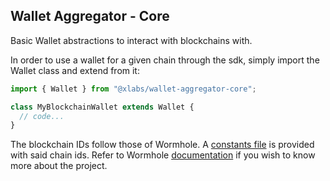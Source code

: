 ## Wallet Aggregator - Core

Basic Wallet abstractions to interact with blockchains with.

In order to use a wallet for a given chain through the sdk, simply import the Wallet class and extend from it:

```ts
import { Wallet } from "@xlabs/wallet-aggregator-core";

class MyBlockchainWallet extends Wallet {
  // code...
}
```

The blockchain IDs follow those of Wormhole. A [constants file](./src/constants.ts) is provided with said chain ids. Refer to Wormhole [documentation](https://docs.wormhole.com/wormhole/overview) if you wish to know more about the project.
